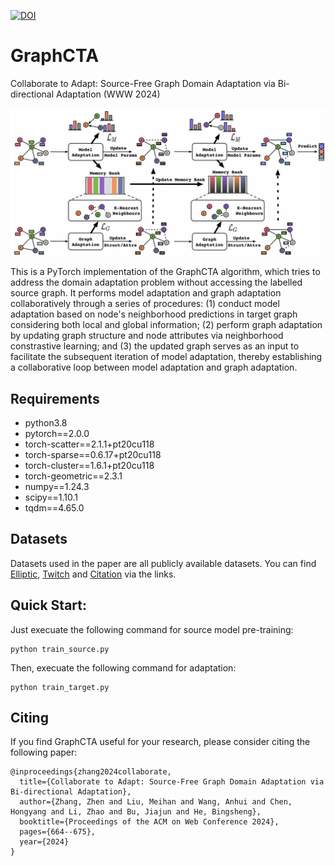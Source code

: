 [![DOI](https://zenodo.org/badge/757400865.svg)](https://zenodo.org/doi/10.5281/zenodo.10671086)
# GraphCTA
Collaborate to Adapt: Source-Free Graph Domain Adaptation via Bi-directional Adaptation (WWW 2024)

![](https://github.com/cszhangzhen/GraphCTA/blob/main/fig/model.png)

This is a PyTorch implementation of the GraphCTA algorithm, which tries to address the domain adaptation problem without accessing the labelled source graph. It performs model adaptation and graph adaptation collaboratively through a series of procedures: (1) conduct model adaptation based on node's neighborhood predictions in target graph considering both local and global information; (2) perform graph adaptation by updating graph structure and node attributes via neighborhood constrastive learning; and (3) the updated graph serves as an input to facilitate the subsequent iteration of model adaptation, thereby establishing a collaborative loop between model adaptation and graph adaptation.


## Requirements
* python3.8
* pytorch==2.0.0
* torch-scatter==2.1.1+pt20cu118
* torch-sparse==0.6.17+pt20cu118
* torch-cluster==1.6.1+pt20cu118
* torch-geometric==2.3.1
* numpy==1.24.3
* scipy==1.10.1
* tqdm==4.65.0

## Datasets
Datasets used in the paper are all publicly available datasets. You can find [Elliptic](https://www.kaggle.com/datasets/ellipticco/elliptic-data-set), [Twitch](https://github.com/benedekrozemberczki/datasets#twitch-social-networks) and [Citation](https://github.com/yuntaodu/ASN/tree/main/data) via the links.

## Quick Start:
Just execuate the following command for source model pre-training:
```
python train_source.py
```
Then, execuate the following command for adaptation:
```
python train_target.py
```

## Citing
If you find GraphCTA useful for your research, please consider citing the following paper:
```
@inproceedings{zhang2024collaborate,
  title={Collaborate to Adapt: Source-Free Graph Domain Adaptation via Bi-directional Adaptation},
  author={Zhang, Zhen and Liu, Meihan and Wang, Anhui and Chen, Hongyang and Li, Zhao and Bu, Jiajun and He, Bingsheng},
  booktitle={Proceedings of the ACM on Web Conference 2024},
  pages={664--675},
  year={2024}
}
```
